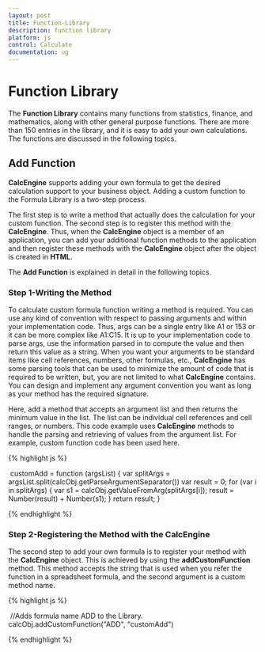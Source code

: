 ```yaml
---
layout: post
title: Function-Library
description: function library
platform: js
control: Calculate
documentation: ug
---
```


# Function Library

The **Function Library** contains many functions from statistics, finance, and mathematics, along with other general purpose functions. There are more than 150 entries in the library, and it is easy to add your own calculations. The functions are discussed in the following topics.

## Add Function

**CalcEngine** supports adding your own formula to get the desired calculation support to your business object. Adding a custom function to the Formula Library is a two-step process. 

The first step is to write a method that actually does the calculation for your custom function. The second step is to register this method with the **CalcEngine**. Thus, when the **CalcEngine** object is a member of an application, you can add your additional function methods to the application and then register these methods with the **CalcEngine** object after the object is created in **HTML**.

The **Add Function** is explained in detail in the following topics.

### Step 1-Writing the Method

To calculate custom formula function writing a method is required. You can use any kind of convention with respect to passing arguments and within your implementation code. Thus, args can be a single entry like A1 or 153 or it can be more complex like A1:C15. It is up to your implementation code to parse args, use the information parsed in to compute the value and then return this value as a string. When you want your arguments to be standard items like cell references, numbers, other formulas, etc., **CalcEngine** has some parsing tools that can be used to minimize the amount of code that is required to be written, but, you are not limited to what **CalcEngine** contains. You can design and implement any argument convention you want as long as your method has the required signature.

Here, add a method that accepts an argument list and then returns the minimum value in the list. The list can be individual cell references and cell ranges, or numbers. This code example uses **CalcEngine** methods to handle the parsing and retrieving of values from the argument list. For example, custom function code has been used here.

{% highlight js %}

 customAdd = function (argsList) {
                var splitArgs = 
                argsList.split(calcObj.getParseArgumentSeparator())
                var result = 0;
                for (var i in splitArgs) {
                    var s1 = calcObj.getValueFromArg(splitArgs[i]);
                    result = Number(result) + Number(s1);
                }
                return result;
            }


{% endhighlight %}

### Step 2-Registering the Method with the CalcEngine

The second step to add your own formula is to register your method with the **CalcEngine** object. This is achieved by using the **addCustomFunction** method. This method accepts the string that is used when you refer the function in a spreadsheet formula, and the second argument is a custom method name.

{% highlight js %}

 //Adds formula name ADD to the Library.
 calcObj.addCustomFunction("ADD", "customAdd")

{% endhighlight %}



